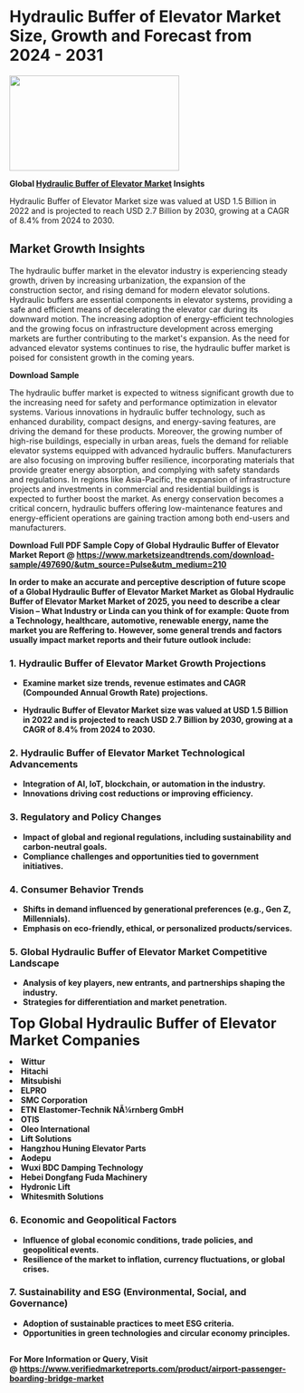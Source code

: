 <H1>Hydraulic Buffer of Elevator Market Size, Growth and Forecast from 2024 - 2031</H1><img class="aligncenter size-medium wp-image-584254" src="https://thirdeyenews.in/wp-content/uploads/2024/09/Global-Market-Research-300x168.jpeg" alt="" width="300" height="168" /><p><strong>Global&nbsp;<a href="https://www.marketsizeandtrends.com/download-sample/497690/&amp;utm_source=Pulse&amp;utm_medium=210">Hydraulic Buffer of Elevator Market</a> Insights</strong></p><p>Hydraulic Buffer of Elevator Market size was valued at USD 1.5 Billion in 2022 and is projected to reach USD 2.7 Billion by 2030, growing at a CAGR of 8.4% from 2024 to 2030.</p><p><h2>Market Growth Insights</h2> <p>The hydraulic buffer market in the elevator industry is experiencing steady growth, driven by increasing urbanization, the expansion of the construction sector, and rising demand for modern elevator solutions. Hydraulic buffers are essential components in elevator systems, providing a safe and efficient means of decelerating the elevator car during its downward motion. The increasing adoption of energy-efficient technologies and the growing focus on infrastructure development across emerging markets are further contributing to the market's expansion. As the need for advanced elevator systems continues to rise, the hydraulic buffer market is poised for consistent growth in the coming years.</p> <p><strong>Download Sample</strong></p> <p>The hydraulic buffer market is expected to witness significant growth due to the increasing need for safety and performance optimization in elevator systems. Various innovations in hydraulic buffer technology, such as enhanced durability, compact designs, and energy-saving features, are driving the demand for these products. Moreover, the growing number of high-rise buildings, especially in urban areas, fuels the demand for reliable elevator systems equipped with advanced hydraulic buffers. Manufacturers are also focusing on improving buffer resilience, incorporating materials that provide greater energy absorption, and complying with safety standards and regulations. In regions like Asia-Pacific, the expansion of infrastructure projects and investments in commercial and residential buildings is expected to further boost the market. As energy conservation becomes a critical concern, hydraulic buffers offering low-maintenance features and energy-efficient operations are gaining traction among both end-users and manufacturers. <p><strong></p><p><span class=""><strong>Download Full PDF Sample Copy of Global Hydraulic Buffer of Elevator Market Report</strong> @ <a href="https://www.marketsizeandtrends.com/download-sample/497690/&amp;utm_source=Pulse&amp;utm_medium=210" target="_blank">https://www.marketsizeandtrends.com/download-sample/497690/&amp;utm_source=Pulse&amp;utm_medium=210</a></span></p><p>In order to make an accurate and perceptive description of future scope of a Global&nbsp;Hydraulic Buffer of Elevator Market Market as Global&nbsp;Hydraulic Buffer of Elevator Market Market of 2025, you need to describe a clear Vision &ndash; What Industry or Linda can you think of for example: Quote from a Technology, healthcare, automotive, renewable energy, name the market you are Reffering to. However, some general trends and factors usually impact market reports and their future outlook include:</p><h3>1.&nbsp;<strong>Hydraulic Buffer of Elevator Market Growth Projections</strong></h3><ul><li>Examine market size trends, revenue estimates and CAGR (Compounded Annual Growth Rate) projections.</li><li><p>Hydraulic Buffer of Elevator Market size was valued at USD 1.5 Billion in 2022 and is projected to reach USD 2.7 Billion by 2030, growing at a CAGR of 8.4% from 2024 to 2030.</p></li></ul><h3>2.&nbsp;<strong>Hydraulic Buffer of Elevator Market Technological Advancements</strong></h3><ul><li>Integration of AI, IoT, blockchain, or automation in the industry.</li><li>Innovations driving cost reductions or improving efficiency.</li></ul><h3>3.&nbsp;<strong>Regulatory and Policy Changes</strong></h3><ul><li>Impact of global and regional regulations, including sustainability and carbon-neutral goals.</li><li>Compliance challenges and opportunities tied to government initiatives.</li></ul><h3>4.&nbsp;<strong>Consumer Behavior Trends</strong></h3><ul><li>Shifts in demand influenced by generational preferences (e.g., Gen Z, Millennials).</li><li>Emphasis on eco-friendly, ethical, or personalized products/services.</li></ul><h3>5.&nbsp;<strong>Global Hydraulic Buffer of Elevator Market Competitive Landscape</strong></h3><ul><li>Analysis of key players, new entrants, and partnerships shaping the industry.</li><li>Strategies for differentiation and market penetration.</li></ul><p data-pm-slice="1 1 []"><span style="color: inherit; font-family: inherit; font-size: 25px;">Top Global Hydraulic Buffer of Elevator Market Companies</span></p><div class="" data-test-id=""><p><li>Wittur</li><li> Hitachi</li><li> Mitsubishi</li><li> ELPRO</li><li> SMC Corporation</li><li> ETN Elastomer-Technik NÃ¼rnberg GmbH</li><li> OTIS</li><li> Oleo International</li><li> Lift Solutions</li><li> Hangzhou Huning Elevator Parts</li><li> Aodepu</li><li> Wuxi BDC Damping Technology</li><li> Hebei Dongfang Fuda Machinery</li><li> Hydronic Lift</li><li> Whitesmith Solutions</li></p></div><h3>6.&nbsp;<strong>Economic and Geopolitical Factors</strong></h3><ul><li>Influence of global economic conditions, trade policies, and geopolitical events.</li><li>Resilience of the market to inflation, currency fluctuations, or global crises.</li></ul><h3>7.&nbsp;<strong>Sustainability and ESG (Environmental, Social, and Governance)</strong></h3><ul><li>Adoption of sustainable practices to meet ESG criteria.</li><li>Opportunities in green technologies and circular economy principles.</li></ul><h2><strong style="font-size: 14px;">For More Information or Query, Visit @&nbsp;</strong><a style="background-color: #ffffff; font-size: 14px;" href="https://www.marketsizeandtrends.com/report/hydraulic-buffer-of-elevator-market/" target="_blank">https://www.verifiedmarketreports.com/product/airport-passenger-boarding-bridge-market</a></h2>
